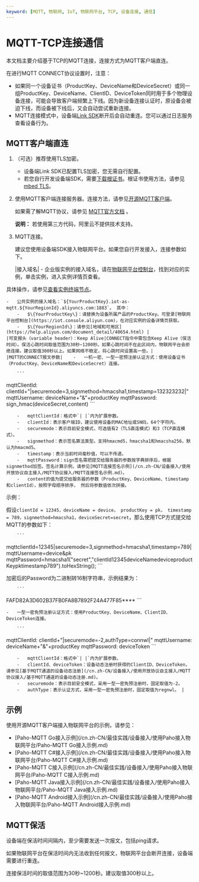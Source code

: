 ```yaml
---
keyword: [MQTT, 物联网, IoT, 物联网平台, TCP, 设备连接, 通信]
---
```


# MQTT-TCP连接通信

本文档主要介绍基于TCP的MQTT连接，连接方式为MQTT客户端直连。

在进行MQTT CONNECT协议设置时，注意：

-   如果同一个设备证书（ProductKey、DeviceName和DeviceSecret）或同一组ProductKey、DeviceName、ClientID、DeviceToken同时用于多个物理设备连接，可能会导致客户端频繁上下线。因为新设备连接认证时，原设备会被迫下线，而设备被下线后，又会自动尝试重新连接。
-   MQTT连接模式中，设备端[Link SDK](https://help.aliyun.com/product/93051.html)断开后会自动重连。您可以通过日志服务查看设备行为。

## MQTT客户端直连

1.  （可选）推荐使用TLS加密。

    -   设备端Link SDK已配置TLS加密，您无需自行配置。
    -   若您自行开发设备端SDK，需要[下载根证书](http://aliyun-iot.oss-cn-hangzhou.aliyuncs.com/cert_pub/root.crt)。根证书使用方法，请参见[mbed TLS](https://tls.mbed.org/kb/how-to/mbedtls-tutorial)。
2.  使用MQTT客户端连接服务器。连接方法，请参见[开源MQTT客户端](https://github.com/mqtt/mqtt.github.io/wiki/libraries)。

    如果需了解MQTT协议，请参见 [MQTT官方文档](http://mqtt.org/) 。

    **说明：** 若使用第三方代码，阿里云不提供技术支持。

3.  MQTT连接。

    建议您使用设备端SDK接入物联网平台。如果您自行开发接入，连接参数如下。

    |接入域名|    -   企业版实例的接入域名，请在[物联网平台控制台](https://iot.console.aliyun.com)，找到对应的实例，单击实例，进入实例详情页查看。

具体操作，请参见[查看实例终端节点](/cn.zh-CN/.md)。

    -   公共实例的接入域名：`${YourProductKey}.iot-as-mqtt.${YourRegionId}.aliyuncs.com:1883`。 其中：
        -   $\{YourProductKey\}：请替换为设备所属产品的ProductKey。可登录[物联网平台控制台](https://iot.console.aliyun.com)，在对应实例的设备详情页获取。
        -   $\{YourRegionId\}：请参见[地域和可用区](https://help.aliyun.com/document_detail/40654.html) |
    |可变报头（variable header）：Keep Alive|CONNECT指令中需包含Keep Alive（保活时间）。保活心跳时间取值范围为30秒~1200秒。如果心跳时间不在此区间内，物联网平台会拒绝连接。建议取值300秒以上。如果网络不稳定，将心跳时间设置高一些。|
    |MQTT的CONNECT报文参数|    -   一机一密、一型一密预注册认证方式：使用设备证书（ProductKey、DeviceName和DeviceSecret）连接。

        ```
mqttClientId: clientId+"|securemode=3,signmethod=hmacsha1,timestamp=132323232|"
mqttUsername: deviceName+"&"+productKey
mqttPassword: sign_hmac(deviceSecret,content)
        ```

        -   mqttClientId：格式中`| |`内为扩展参数。
        -   clientId：表示客户端ID，建议使用设备的MAC地址或SN码，64个字符内。
        -   securemode：表示目前安全模式，可选值有2（TLS直连模式）和3（TCP直连模式）。
        -   signmethod：表示签名算法类型。支持hmacmd5，hmacsha1和hmacsha256，默认为hmacmd5。
        -   timestamp：表示当前时间毫秒值，可以不传递。
        -   mqttPassword：sign签名需把提交给服务器的参数按字典排序后，根据signmethod加签。签名计算示例，请参见[MQTT连接签名示例](/cn.zh-CN/设备接入/使用开放协议自主接入/MQTT协议接入/MQTT连接签名示例.md)。
        -   content的值为提交给服务器的参数（ProductKey、DeviceName、timestamp和clientId），按照字母顺序排序， 然后将参数值依次拼接。
示例：

假设`clientId = 12345，deviceName = device， productKey = pk， timestamp = 789，signmethod=hmacsha1，deviceSecret=secret`，那么使用TCP方式提交给MQTT的参数如下：

        ```
mqttclientId=12345|securemode=3,signmethod=hmacsha1,timestamp=789|
mqttUsername=device&pk
mqttPassword=hmacsha1("secret","clientId12345deviceNamedeviceproductKeypktimestamp789").toHexString(); 
        ```

加密后的Password为二进制转16制字符串，示例结果为：

        ```
FAFD82A3D602B37FB0FA8B7892F24A477F85****
        ```

    -   一型一密免预注册认证方式：使用ProductKey、DeviceName、ClientID、DeviceToken连接。

        ```
mqttClientId: clientId+"|securemode=-2,authType=connwl|"
mqttUsername: deviceName+"&"+productKey
mqttPassword: deviceToken
        ```

        -   mqttClientId：格式中`| |`内为扩展参数。
        -   clientId、deviceToken：设备动态注册时获得的ClientID、DeviceToken，请参见[基于MQTT通道的设备动态注册](/cn.zh-CN/设备接入/使用开放协议自主接入/MQTT协议接入/基于MQTT通道的设备动态注册.md)。
        -   securemode：表示目前安全模式，采用一型一密免预注册时，固定取值为-2。
        -   authType：表示认证方式，采用一型一密免预注册时，固定取值为regnwl。 |


## 示例

使用开源MQTT客户端接入物联网平台的示例，请参见：

-   [Paho-MQTT Go接入示例](/cn.zh-CN/最佳实践/设备接入/使用Paho接入物联网平台/Paho-MQTT Go接入示例.md)
-   [Paho-MQTT C\#接入示例](/cn.zh-CN/最佳实践/设备接入/使用Paho接入物联网平台/Paho-MQTT C#接入示例.md)
-   [Paho-MQTT C接入示例](/cn.zh-CN/最佳实践/设备接入/使用Paho接入物联网平台/Paho-MQTT C接入示例.md)
-   [Paho-MQTT Java接入示例](/cn.zh-CN/最佳实践/设备接入/使用Paho接入物联网平台/Paho-MQTT Java接入示例.md)
-   [Paho-MQTT Android接入示例](/cn.zh-CN/最佳实践/设备接入/使用Paho接入物联网平台/Paho-MQTT Android接入示例.md)

## MQTT保活

设备端在保活时间间隔内，至少需要发送一次报文，包括ping请求。

如果物联网平台在保活时间内无法收到任何报文，物联网平台会断开连接，设备端需要进行重连。

连接保活时间的取值范围为30秒~1200秒。建议取值300秒以上。

